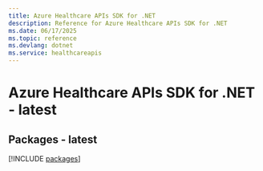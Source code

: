 ```yaml
---
title: Azure Healthcare APIs SDK for .NET
description: Reference for Azure Healthcare APIs SDK for .NET
ms.date: 06/17/2025
ms.topic: reference
ms.devlang: dotnet
ms.service: healthcareapis
---
```

# Azure Healthcare APIs SDK for .NET - latest
## Packages - latest
[!INCLUDE [packages](healthcare-apis-index.md)]